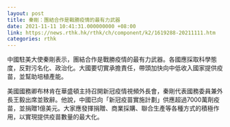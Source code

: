 ```yaml
---
layout: post
title: 秦剛：團結合作是戰勝疫情的最有力武器
date: 2021-11-11 10:41:31.000000000 +08:00
link: https://news.rthk.hk/rthk/ch/component/k2/1619288-20211111.htm
categories: rthk
---
```


中國駐美大使秦剛表示，團結合作是戰勝疫情的最有力武器。各國應採取科學態度，反對污名化、政治化。大國要切實承擔責任，帶頭加快向中低收入國家提供疫苗，並幫助培植產能。

美國國務卿布林肯在華盛頓主持召開新冠疫情視頻外長會，秦剛代表國務委員兼外長王毅出席並致辭。他說，中國已向「新冠疫苗實施計劃」供應超過7000萬劑疫苗，並捐贈1億美元。大家應發揮捐贈、商業採購、聯合生產等各種方式的積極作用，以實現提供疫苗數量的最大化。
